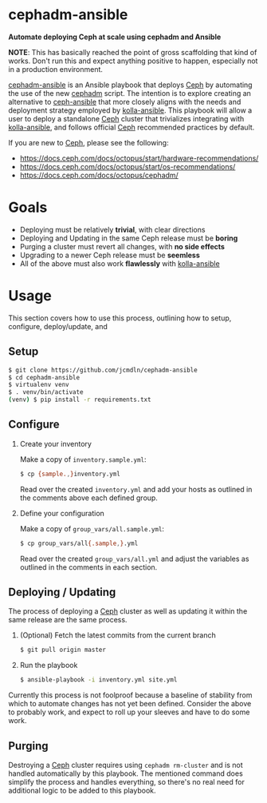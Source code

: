 cephadm-ansible
===================
**Automate deploying Ceph at scale using cephadm and Ansible**

**NOTE**: This has basically reached the point of gross scaffolding
that kind of works.  Don't run this and expect anything positive to
happen, especially not in a production environment.

[cephadm-ansible] is an Ansible playbook that deploys [Ceph] by
automating the use of the new [cephadm] script.  The intention is to
explore creating an alternative to [ceph-ansible] that more closely
aligns with the needs and deployment strategy employed by
[kolla-ansible].  This playbook will allow a user to deploy a
standalone [Ceph] cluster that trivializes integrating with
[kolla-ansible], and follows official [Ceph] recommended practices by
default.

If you are new to [Ceph], please see the following:
* https://docs.ceph.com/docs/octopus/start/hardware-recommendations/
* https://docs.ceph.com/docs/octopus/start/os-recommendations/
* https://docs.ceph.com/docs/octopus/cephadm/


Goals
===================
* Deploying must be relatively **trivial**, with clear directions
* Deploying and Updating in the same Ceph release must be **boring**
* Purging a cluster must revert all changes, with **no side effects**
* Upgrading to a newer Ceph release must be **seemless**
* All of the above must also work **flawlessly** with [kolla-ansible]


Usage
===================
This section covers how to use this process, outlining how to setup,
configure, deploy/update, and

Setup
-------------------

```sh
$ git clone https://github.com/jcmdln/cephadm-ansible
$ cd cephadm-ansible
$ virtualenv venv
$ . venv/bin/activate
(venv) $ pip install -r requirements.txt
```

Configure
-------------------
1. Create your inventory

    Make a copy of `inventory.sample.yml`:

    ```sh
    $ cp {sample.,}inventory.yml
    ```

    Read over the created `inventory.yml` and add your hosts as outlined
    in the comments above each defined group.

2. Define your configuration

    Make a copy of `group_vars/all.sample.yml`:

    ```sh
    $ cp group_vars/all{.sample,}.yml
    ```

    Read over the created `group_vars/all.yml` and adjust the variables
    as outlined in the comments in each section.

Deploying / Updating
-------------------
The process of deploying a [Ceph] cluster as well as updating it
within the same release are the same process.

1. (Optional) Fetch the latest commits from the current branch

    ```sh
    $ git pull origin master
    ```

2. Run the playbook

    ```sh
    $ ansible-playbook -i inventory.yml site.yml
    ```

Currently this process is not foolproof because a baseline of stability
from which to automate changes has not yet been defined.  Consider the
above to probably work, and expect to roll up your sleeves and have to
do some work.

Purging
-------------------
Destroying a [Ceph] cluster requires using `cephadm rm-cluster` and is
not handled automatically by this playbook.  The mentioned command does
simplify the process and handles everything, so there's no real need
for additional logic to be added to this playbook.

[cephadm-ansible]: https://github.com/jcmdln/cephadm-ansible

[Ceph]: https://ceph.io/
[Ceph Orchestrator]: https://docs.ceph.com/docs/octopus/mgr/orchestrator/
[Ceph Orch]: https://docs.ceph.com/docs/octopus/mgr/orchestrator/
[cephadm]: https://docs.ceph.com/docs/octopus/cephadm/
[ceph-ansible]: https://github.com/ceph/ceph-ansible

[kolla-ansible]: https://github.com/openstack/kolla-ansible
